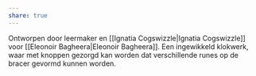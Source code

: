 ```yaml
---
share: true
---
```

Ontworpen door leermaker en [[Ignatia Cogswizzle|Ignatia Cogswizzle]] voor [[Eleonoir Bagheera|Eleonoir Bagheera]].
Een ingewikkeld klokwerk, waar met knoppen gezorgd kan worden dat verschillende runes op de bracer gevormd kunnen worden.